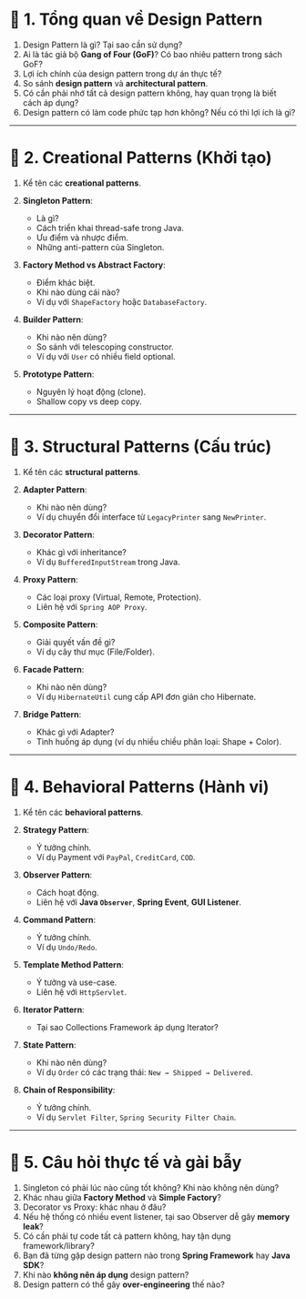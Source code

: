# 📌 1. Tổng quan về Design Pattern

1. Design Pattern là gì? Tại sao cần sử dụng?
2. Ai là tác giả bộ **Gang of Four (GoF)**? Có bao nhiêu pattern trong sách GoF?
3. Lợi ích chính của design pattern trong dự án thực tế?
4. So sánh **design pattern** và **architectural pattern**.
5. Có cần phải nhớ tất cả design pattern không, hay quan trọng là biết cách áp dụng?
6. Design pattern có làm code phức tạp hơn không? Nếu có thì lợi ích là gì?

---

# 📌 2. Creational Patterns (Khởi tạo)

1. Kể tên các **creational patterns**.
2. **Singleton Pattern**:

   * Là gì?
   * Cách triển khai thread-safe trong Java.
   * Ưu điểm và nhược điểm.
   * Những anti-pattern của Singleton.
3. **Factory Method vs Abstract Factory**:

   * Điểm khác biệt.
   * Khi nào dùng cái nào?
   * Ví dụ với `ShapeFactory` hoặc `DatabaseFactory`.
4. **Builder Pattern**:

   * Khi nào nên dùng?
   * So sánh với telescoping constructor.
   * Ví dụ với `User` có nhiều field optional.
5. **Prototype Pattern**:

   * Nguyên lý hoạt động (clone).
   * Shallow copy vs deep copy.

---

# 📌 3. Structural Patterns (Cấu trúc)

1. Kể tên các **structural patterns**.
2. **Adapter Pattern**:

   * Khi nào nên dùng?
   * Ví dụ chuyển đổi interface từ `LegacyPrinter` sang `NewPrinter`.
3. **Decorator Pattern**:

   * Khác gì với inheritance?
   * Ví dụ `BufferedInputStream` trong Java.
4. **Proxy Pattern**:

   * Các loại proxy (Virtual, Remote, Protection).
   * Liên hệ với `Spring AOP Proxy`.
5. **Composite Pattern**:

   * Giải quyết vấn đề gì?
   * Ví dụ cây thư mục (File/Folder).
6. **Facade Pattern**:

   * Khi nào nên dùng?
   * Ví dụ `HibernateUtil` cung cấp API đơn giản cho Hibernate.
7. **Bridge Pattern**:

   * Khác gì với Adapter?
   * Tình huống áp dụng (ví dụ nhiều chiều phân loại: Shape + Color).

---

# 📌 4. Behavioral Patterns (Hành vi)

1. Kể tên các **behavioral patterns**.
2. **Strategy Pattern**:

   * Ý tưởng chính.
   * Ví dụ Payment với `PayPal`, `CreditCard`, `COD`.
3. **Observer Pattern**:

   * Cách hoạt động.
   * Liên hệ với **Java `Observer`**, **Spring Event**, **GUI Listener**.
4. **Command Pattern**:

   * Ý tưởng chính.
   * Ví dụ `Undo/Redo`.
5. **Template Method Pattern**:

   * Ý tưởng và use-case.
   * Liên hệ với `HttpServlet`.
6. **Iterator Pattern**:

   * Tại sao Collections Framework áp dụng Iterator?
7. **State Pattern**:

   * Khi nào nên dùng?
   * Ví dụ `Order` có các trạng thái: `New → Shipped → Delivered`.
8. **Chain of Responsibility**:

   * Ý tưởng chính.
   * Ví dụ `Servlet Filter`, `Spring Security Filter Chain`.

---

# 📌 5. Câu hỏi thực tế và gài bẫy

1. Singleton có phải lúc nào cũng tốt không? Khi nào không nên dùng?
2. Khác nhau giữa **Factory Method** và **Simple Factory**?
3. Decorator vs Proxy: khác nhau ở đâu?
4. Nếu hệ thống có nhiều event listener, tại sao Observer dễ gây **memory leak**?
5. Có cần phải tự code tất cả pattern không, hay tận dụng framework/library?
6. Bạn đã từng gặp design pattern nào trong **Spring Framework** hay **Java SDK**?
7. Khi nào **không nên áp dụng** design pattern?
8. Design pattern có thể gây **over-engineering** thế nào?
